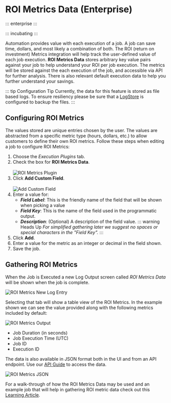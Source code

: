 # ROI Metrics Data (Enterprise)

::: enterprise
:::

::: incubating
:::

Automation provides value with each execution of a job.  A job can save time, dollars, and most likely a combination of both.  The ROI (return on investment) Metrics integration will help track the user-defined value of each job execution. **ROI Metrics Data** stores arbitrary key value pairs against your job to help understand your ROI per job execution. The metrics will be stored against the each execution of the job, and accessible via API for further analysis. There is also relevant default execution data to help you further understand your savings.

::: tip Configuration Tip
Currently, the data for this feature is stored as file based logs.  To ensure resiliency please be sure that a [LogStore](/administration/cluster/logstore/) is configured to backup the files.
:::

## Configuring ROI Metrics

The values stored are unique entries chosen by the user.  The values are abstracted from a specific metric type (hours, dollars, etc.) to allow customers to define their own ROI metrics.  Follow these steps when editing a job to configure ROI Metrics:

1. Choose the _Execution Plugins_ tab.
1. Check the box for **ROI Metrics Data**.<br><br>
    ![ROI Metrics Plugin](/assets/img/roi-metrics-data.png)
1. Click **Add Custom Field**.<br><br>
    ![Add Custom Field](/assets/img/roi-metrics-customfield.png)
1. Enter a value for:
    - ***Field Label***: This is the friendly name of the field that will be shown when picking a value
    - ***Field Key***: This is the name of the field used in the programmatic output.
    - ***Description***: (Optional) A description of the field value.
    ::: warning Heads Up
    _For simplified gathering later we suggest no spaces or special characters in the "Field Key"._
    :::
1. Click **Add**.
1. Enter a value for the metric as an integer or decimal in the field shown.
1. Save the job.

## Gathering ROI Metrics

When the Job is Executed a new Log Output screen called _ROI Metrics Data_ will be shown when the job is complete.

![ROI Metrics New Log Entry](/assets/img/roi-metrics-log-listing.png)

Selecting that tab will show a table view of the ROI Metrics.  In the example shown we can see the value provided along with the following metrics included by default:

![ROI Metrics Output](/assets/img/roi-metrics-output.png)

- Job Duration (in seconds)
- Job Execution Time (UTC)
- Job ID
- Execution ID

The data is also available in JSON format both in the UI and from an API endpoint.  Use our [API Guide](/api/rundeck-api.md) to access the data.

![ROI Metrics JSON](/assets/img/roi-metrics-json.png)

For a walk-through of how the ROI Metrics Data may be used and an example job that will help in gathering ROI metric data check out this [Learning Article](/learning/howto/use-roi-metrics.md).
